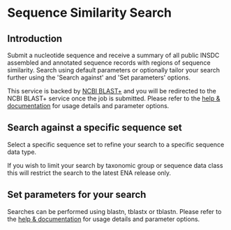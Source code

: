 # Sequence Similarity Search

## Introduction

Submit a nucleotide sequence and receive a summary of all public INSDC assembled and annotated 
sequence records with regions of sequence similarity. Search using default parameters or optionally 
tailor your search further using the 'Search against' and 'Set parameters' options.

This service is backed by [NCBI BLAST+](https://www.ebi.ac.uk/Tools/sss/ncbiblast/)
and you will be redirected to the NCBI BLAST+ service once the job is submitted. Please refer to the 
[help & documentation](https://www.ebi.ac.uk/seqdb/confluence/pages/viewpage.action?pageId=94147939) 
for usage details and parameter options.

## Search against a specific sequence set

Select a specific sequence set to refine your search to a specific sequence data type.

If you wish to limit your search by taxonomic group or sequence data class this will restrict the 
search to the latest ENA release only.

## Set parameters for your search

Searches can be performed using blastn, tblastx or tblastn. Please refer to the 
[help & documentation](https://www.ebi.ac.uk/seqdb/confluence/pages/viewpage.action?pageId=94147939) 
for usage details and parameter options.